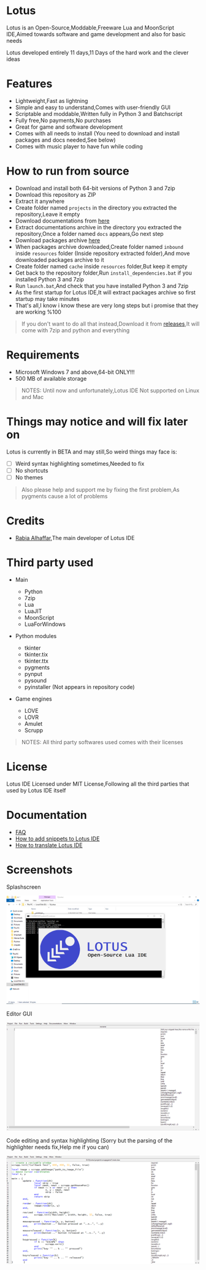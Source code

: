 # Lotus
Lotus is an Open-Source,Moddable,Freeware Lua and MoonScript IDE,Aimed towards software and game development and also for basic needs

Lotus developed entirely 11 days,11 Days of the hard work and the clever ideas

# Features
- Lightweight,Fast as lightning
- Simple and easy to understand,Comes with user-friendly GUI
- Scriptable and moddable,Written fully in Python 3 and Batchscript 
- Fully free,No payments,No purchases
- Great for game and software development
- Comes with all needs to install (You need to download and install packages and docs needed,See below)
- Comes with music player to have fun while coding

# How to run from source
- Download and install both 64-bit versions of Python 3 and 7zip
- Download this repository as ZIP
- Extract it anywhere
- Create folder named `projects` in the directory you extracted the repository,Leave it empty
- Download documentations from [here](https://drive.google.com/uc?export=download&id=172GwQz75SoVWHgGxI8F00T-jj6tpioiR)
- Extract documentations archive in the directory you extracted the repository,Once a folder named `docs` appears,Go next step
- Download packages archive [here](https://drive.google.com/uc?export=download&id=1dIUchwWa85p49pTk_IvsgbU1sXJ8RgAI)
- When packages archive downloaded,Create folder named `inbound` inside `resources` folder (Inside repository extracted folder),And move downloaded packages archive to it
- Create folder named `cache` inside `resources` folder,But keep it empty
- Get back to the repository folder,Run `install_dependencies.bat` if you installed Python 3 and 7zip
- Run `launch.bat`,And check that you have installed Python 3 and 7zip
- As the first startup for Lotus IDE,It will extract packages archive so first startup may take minutes
- That's all,I know i know these are very long steps but i promise that they are working %100

> If you don't want to do all that instead,Download it from [releases](https://github.com/Rabios/Lotus/releases),It will come with 7zip and python and everything

# Requirements
- Microsoft Windows 7 and above,64-bit ONLY!!!
- 500 MB of available storage

> NOTES: Until now and unfortunately,Lotus IDE Not supported on Linux and Mac

# Things may notice and will fix later on
Lotus is currently in BETA and may still,So weird things may face is:
- [ ] Weird syntax highlighting sometimes,Needed to fix
- [ ] No shortcuts
- [ ] No themes

> Also please help and support me by fixing the first problem,As pygments cause a lot of problems

# Credits
- [Rabia Alhaffar](https://github.com/Rabios),The main developer of Lotus IDE

# Third party used
- Main
  - Python
  - 7zip
  - Lua
  - LuaJIT
  - MoonScript
  - LuaForWindows
 
- Python modules
  - tkinter
  - tkinter.tix
  - tkinter.ttx
  - pygments
  - pynput
  - pysound
  - pyinstaller (Not appears in repository code)
 
- Game engines
  - LOVE
  - LOVR
  - Amulet
  - Scrupp
 
> NOTES: All third party softwares used comes with their licenses

# License
Lotus IDE Licensed under MIT License,Following all the third parties that used by Lotus IDE itself

# Documentation
- [FAQ](https://github.com/Rabios/Lotus/blob/master/FAQ.md)
- [How to add snippets to Lotus IDE](https://github.com/Rabios/Lotus/blob/master/Snippets.md)
- [How to translate Lotus IDE](https://github.com/Rabios/Lotus/blob/master/Translate.md)

# Screenshots
Splashscreen

<img src="https://github.com/Rabios/Lotus/blob/master/Screenshot%20(119).png">

Editor GUI

<img src="https://github.com/Rabios/Lotus/blob/master/Screenshot%20(118).png">

Code editing and syntax highlighting (Sorry but the parsing of the highlighter needs fix,Help me if you can)

<img src="https://github.com/Rabios/Lotus/blob/master/Screenshot%20(116).png">
